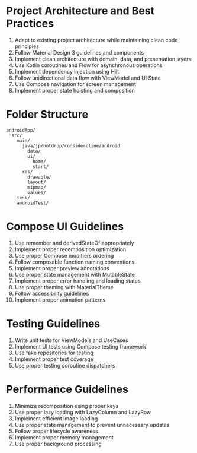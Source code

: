 # Project Architecture and Best Practices
1. Adapt to existing project architecture while maintaining clean code principles
2. Follow Material Design 3 guidelines and components
3. Implement clean architecture with domain, data, and presentation layers
4. Use Kotlin coroutines and Flow for asynchronous operations
5. Implement dependency injection using Hilt
6. Follow unidirectional data flow with ViewModel and UI State
7. Use Compose navigation for screen management
8. Implement proper state hoisting and composition

# Folder Structure
```
androidApp/
  src/
    main/
      java/jp/hotdrop/considercline/android
        data/
        ui/
          home/
          start/
      res/
        drawable/
        layout/
        mipmap/
        values/
    test/
    androidTest/
```

# Compose UI Guidelines
1. Use remember and derivedStateOf appropriately
2. Implement proper recomposition optimization
3. Use proper Compose modifiers ordering
4. Follow composable function naming conventions
5. Implement proper preview annotations
6. Use proper state management with MutableState
7. Implement proper error handling and loading states
8. Use proper theming with MaterialTheme
9. Follow accessibility guidelines
10. Implement proper animation patterns

# Testing Guidelines
1. Write unit tests for ViewModels and UseCases
2. Implement UI tests using Compose testing framework
3. Use fake repositories for testing
4. Implement proper test coverage
5. Use proper testing coroutine dispatchers

# Performance Guidelines
1. Minimize recomposition using proper keys
2. Use proper lazy loading with LazyColumn and LazyRow
3. Implement efficient image loading
4. Use proper state management to prevent unnecessary updates
5. Follow proper lifecycle awareness
6. Implement proper memory management
7. Use proper background processing
